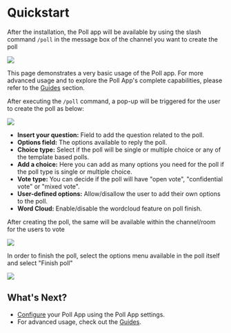 # Quickstart

After the installation, the Poll app will be available by using the slash command `/poll` in the message box of the channel you want to create the poll

![](../../../.gitbook/assets/poll\_3.jpg)

This page demonstrates a very basic usage of the Poll app. For more advanced usage and to explore the Poll App's complete capabilities, please refer to the [Guides](https://github.com/RocketChat/docs/tree/5b094b49dc67c76d97a30a786a914ee16d5772b0/guides/mixed-visibility-polls.md) section.

After executing the `/poll` command, a pop-up will be triggered for the user to create the poll as below:

![](../../../.gitbook/assets/poll\_1.jpg)

* **Insert your question:** Field to add the question related to the poll.
* **Options field:** The options available to reply the poll.
* **Choice type:** Select if the poll will be single or multiple choice or any of the template based polls.
* **Add a choice:** Here you can add as many options you need for the poll if the poll type is single or multiple choice.
* **Vote type:** You can decide if the poll will have "open vote", "confidential vote" or "mixed vote".
* **User-defined options:** Allow/disallow the user to add their own options to the poll.
* **Word Cloud:** Enable/disable the wordcloud feature on poll finish.

After creating the poll, the same will be available within the channel/room for the users to vote

![](../../../.gitbook/assets/poll\_5.jpg)

In order to finish the poll, select the options menu available in the poll itself and select "Finish poll"

![](../../../.gitbook/assets/poll\_6.jpg)

## What's Next?

* [Configure](settings.md) your Poll App using the Poll App settings.
* For advanced usage, check out the [Guides](guides/mixed-visibility-polls.md).

